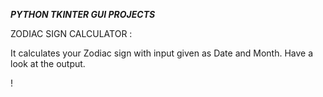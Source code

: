 *****PYTHON TKINTER GUI PROJECTS*****


ZODIAC SIGN CALCULATOR : 

It calculates your Zodiac sign with input given as Date and Month. Have a look at the output.

!


